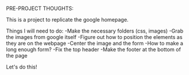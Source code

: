 PRE-PROJECT THOUGHTS:

This is a project to replicate the google homepage.

Things I will need to do:
    -Make the necessary folders (css, images)
    -Grab the images from google itself
    -Figure out how to position the elements as they are on the webpage
        -Center the image and the form
        -How to make a long enough form?
    -Fix the top header
    -Make the footer at the bottom of the page
    
Let's do this!
